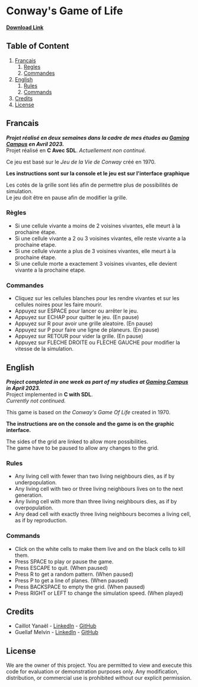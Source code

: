 # Conway's Game of Life

**[Download Link](https://drive.google.com/file/d/155dOS_pSBD2x5BxkeQO2rM53mPhO-HNa/view?usp=sharing)**




## Table of Content

1. [Francais](#Francais)
   1. [Regles](#RulesFr)
   2. [Commandes](#ComFr)
2. [English](#Anglais)
   1. [Rules](#RulesEn)
   2. [Commands](#ComEn)
3. [Credits](#Credits)
4. [License](#License)




## Francais <a name="Francais"></a>

***Projet réalisé en deux semaines dans la cadre de mes études au [Gaming Campus](https://gamingcampus.fr) en Avril 2023.***  
Projet réalisé en **C Avec SDL**. 
*Actuellement non continué.*  

Ce jeu est basé sur le *Jeu de la Vie de Conway* créé en 1970.  

**Les instructions sont sur la console et le jeu est sur l'interface graphique**

Les cotés de la grille sont liés afin de permettre plus de possibilités de simulation.  
Le jeu doit être en pause afin de modifier la grille.



### Règles <a name="RulesFr"></a>

- Si une cellule vivante a moins de 2 voisines vivantes, elle meurt à la prochaine étape.
- Si une cellule vivante a 2 ou 3 voisines vivantes, elle reste vivante a la prochaine etape.
- Si une cellule vivante a plus de 3 voisines vivantes, elle meurt à la prochaine étape.
- Si une cellule morte a exactement 3 voisines vivantes, elle devient vivante a la prochaine etape.



### Commandes <a name="ComFr"></a>

- Cliquez sur les cellules blanches pour les rendre vivantes et sur les cellules noires pour les faire mourir.
- Appuyez sur ESPACE pour lancer ou arrêter le jeu. 
- Appuyez sur ECHAP pour quitter le jeu. (En pause)
- Appuyez sur R pour avoir une grille aleatoire. (En pause)
- Appuyez sur P pour faire une ligne de planeurs. (En pause)
- Appuyez sur RETOUR pour vider la grille. (En pause)
- Appuyez sur FLECHE DROITE ou FLECHE GAUCHE pour modifier la vitesse de la simulation.




## English <a name="Anglais"></a>

***Project completed in one week as part of my studies at [Gaming Campus](https://gamingcampus.fr) in April 2023.***  
Project implemented in **C with SDL**.  
*Currently not continued.*

This game is based on *the Conway's Game Of Life* created in 1970.

**The instructions are on the console and the game is on the graphic interface.**

The sides of the grid are linked to allow more possibilities.  
The game have to be paused to allow any changes to the grid.  



### Rules <a name="RulesEn"></a>

- Any living cell with fewer than two living neighbours dies, as if by underpopulation.
- Any living cell with two or three living neighbours lives on to the next generation.
- Any living cell with more than three living neighbours dies, as if by overpopulation.
- Any dead cell with exactly three living neighbours becomes a living cell, as if by reproduction.



### Commands <a name="ComEn"></a>

- Click on the white cells to make them live and on the black cells to kill them.
- Press SPACE to play or pause the game.
- Press ESCAPE to quit. (When paused)
- Press R to get a random pattern. (When paused)
- Press P to get a line of planes. (When paused)
- Press BACKSPACE to empty the grid. (When paused)
- Press RIGHT or LEFT to change the simulation speed. (When played)




## Credits <a name="Credits"></a>

* Caillot Yanaël - [LinkedIn](https://www.linkedin.com/in/ycaillot/) - [GitHub](https://github.com/Dranemo)
* Guellaf Melvin - [LinkedIn](https://www.linkedin.com/in/melvin-guellaff-353628202/) - [GitHub](https://github.com/MGuellaf)

  
## License <a name="License"></a>
We are the owner of this project. You are permitted to view and execute this code for evaluation or demonstration purposes only. Any modification, distribution, or commercial use is prohibited without our explicit permission.
